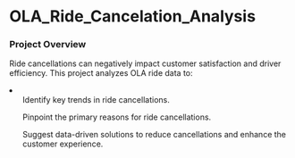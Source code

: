 # OLA_Ride_Cancelation_Analysis
<h3>Project Overview</h3>
<p>Ride cancellations can negatively impact customer satisfaction and driver efficiency. This project analyzes OLA ride data to:</p>
<li>
  <ul>Identify key trends in ride cancellations.</ul>
  <ul>Pinpoint the primary reasons for ride cancellations.</ul>
  <ul>Suggest data-driven solutions to reduce cancellations and enhance the customer experience.</ul>
</li>
